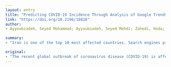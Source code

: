 ```yaml
---
layout: entry
title: "Predicting COVID-19 Incidence Through Analysis of Google Trends Data in Iran: Data Mining and Deep Learning Pilot Study"
link: "https://doi.org/10.2196/18828"
author:
- Ayyoubzadeh, Seyed Mohammad; Ayyoubzadeh, Seyed Mehdi; Zahedi, Hoda; Ahmadi, Mahnaz; R Niakan Kalhori, Sharareh

summary:
- "Iran is one of the top 10 most affected countries. Search engines provide useful data from populations. Useing data mining methods on electronic resources' data might provide a better insight into the COVID-19 outbreak to manage the health crisis in each country and worldwide. Linear regression and long short-term memory (LSTM) models were used to estimate the number of positive COVID-19 cases."

original:
- "The recent global outbreak of coronavirus disease (COVID-19) is affecting many countries worldwide. Iran is one of the top 10 most affected countries. Search engines provide useful data from populations, and these data might be useful to analyze epidemics. Utilizing data mining methods on electronic resources' data might provide a better insight into the COVID-19 outbreak to manage the health crisis in each country and worldwide. OBJECTIVE: This study aimed to predict the incidence of COVID-19 in Iran. METHODS: Data were obtained from the Google Trends website. Linear regression and long short-term memory (LSTM) models were used to estimate the number of positive COVID-19 cases. All models were evaluated using 10-fold cross-validation, and root mean square error (RMSE) was used as the performance metric. RESULTS: The linear regression model predicted the incidence with an RMSE of 7.562 (SD 6.492). The most effective factors besides previous day incidence included the search frequency of handwashing, hand sanitizer, and antiseptic topics. The RMSE of the LSTM model was 27.187 (SD 20.705). CONCLUSIONS: Data mining algorithms can be employed to predict trends of outbreaks. This prediction might support policymakers and health care managers to plan and allocate health care resources accordingly."
---
```


